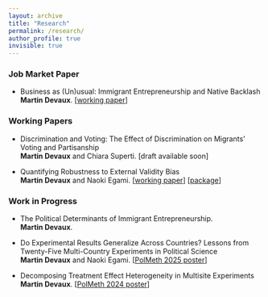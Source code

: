 ```yaml
---
layout: archive
title: "Research"
permalink: /research/
author_profile: true
invisible: true
---
```


### Job Market Paper

* Business as (Un)usual: Immigrant Entrepreneurship and Native Backlash<br>
  **Martin Devaux**. [<a href="/files/business_as_unusual.pdf">working paper</a>]
  
### Working Papers

* Discrimination and Voting: The Effect of Discrimination on Migrants’ Voting and Partisanship<br>
  **Martin Devaux** and Chiara Superti. [draft available soon]

* Quantifying Robustness to External Validity Bias<br>
  **Martin Devaux** and Naoki Egami. [<a href="https://papers.ssrn.com/sol3/papers.cfm?abstract_id=4213753">working paper</a>] [<a href="https://github.com/naoki-egami/exr">package</a>]

### Work in Progress

* The Political Determinants of Immigrant Entrepreneurship.<br>
  **Martin Devaux**.

* Do Experimental Results Generalize Across Countries? Lessons from Twenty-Five Multi-Country Experiments in Political Science<br>
  **Martin Devaux** and Naoki Egami. [<a href="/files/PolMeth_2025_poster.pdf" target="_blank">PolMeth 2025 poster</a>]

* Decomposing Treatment Effect Heterogeneity in Multisite Experiments<br>
  **Martin Devaux**. [<a href="/files/PolMeth_2024_poster.pdf" target="_blank">PolMeth 2024 poster</a>]
  